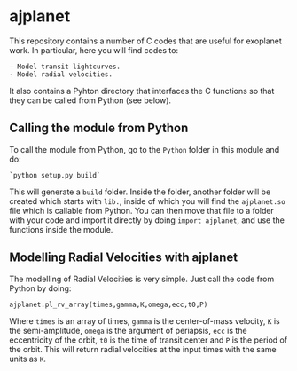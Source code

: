 # ajplanet

This repository contains a number of C codes that are useful for exoplanet work. In particular, here 
you will find codes to:

    - Model transit lightcurves.
    - Model radial velocities. 

It also contains a Pyhton directory that interfaces the C functions so that they can be called from 
Python (see below).

Calling the module from Python
------------------------------

To call the module from Python, go to the `Python` folder in this module and do:

    `python setup.py build`

This will generate a `build` folder. Inside the folder, another folder 
will be created which starts with `lib.`, inside of which you will find 
the `ajplanet.so` file which is callable from Python. You can then move that 
file to a folder with your code and import it directly by doing 
`import ajplanet`, and use the functions inside the module.

Modelling Radial Velocities with ajplanet
-----------------------------------------

The modelling of Radial Velocities is very simple. Just call the code from 
Python by doing:

   `ajplanet.pl_rv_array(times,gamma,K,omega,ecc,t0,P)`

Where `times` is an array of times, `gamma` is the center-of-mass velocity, 
`K` is the semi-amplitude, `omega` is the argument of periapsis, `ecc` is 
the eccentricity of the orbit, `t0` is the time of transit center and `P`
is the period of the orbit. This will return radial velocities at the input 
times with the same units as `K`.

